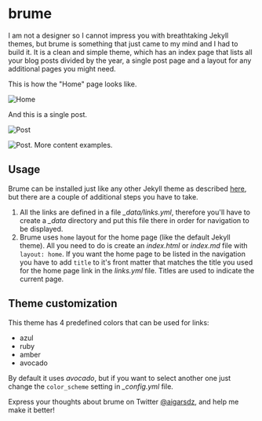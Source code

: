 # brume

I am not a designer so I cannot impress you with breathtaking Jekyll themes, but brume is something that just came to my mind and I had to build it. It is a clean and simple theme, which has an index page that lists all your blog posts divided by the year, a single post page and a layout for any additional pages you might need.

This is how the "Home" page looks like.

![Home](https://raw.githubusercontent.com/aigarsdz/brume/master/screenshots/home.png)

And this is a single post.

![Post](https://raw.githubusercontent.com/aigarsdz/brume/master/screenshots/post_1.png)

![Post. More content examples.](https://raw.githubusercontent.com/aigarsdz/brume/master/screenshots/post_2.png)

## Usage

Brume can be installed just like any other Jekyll theme as described [here](https://jekyllrb.com/docs/themes/#installing-a-theme),
but there are a couple of additional steps you have to take.

1. All the links are defined in a file *_data/links.yml*, therefore you'll have to create a *_data*
directory and put this file there in order for navigation to be displayed.
2. Brume uses `home` layout for the home page (like the default Jekyll theme). All you need to do
is create an *index.html* or *index.md* file with `layout: home`. If you want the home page to be
listed in the navigation you have to add `title` to it's front matter that matches
the title you used for the home page link in the *links.yml* file. Titles are used to indicate
the current page.

## Theme customization

This theme has 4 predefined colors that can be used for links:

- azul
- ruby
- amber
- avocado

By default it uses *avocado*, but if you want to select another one just change the `color_scheme` setting in
*_config.yml* file.

Express your thoughts about brume on Twitter [@aigarsdz](http://twitter.com/aigarsdz), and help me make it better!
